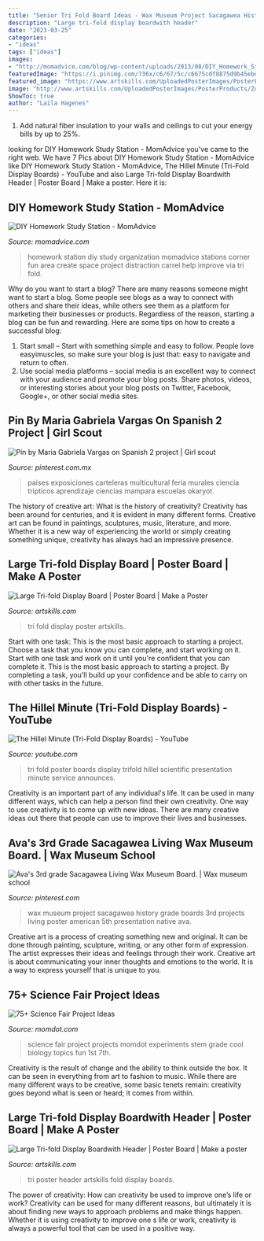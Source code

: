 ```yaml
---
title: "Senior Tri Fold Board Ideas - Wax Museum Project Sacagawea History Grade Boards 3rd Projects Living Poster American 5th Presentation Native Ava"
description: "Large tri-fold display boardwith header"
date: "2023-03-25"
categories:
- "ideas"
tags: ["ideas"]
images:
- "http://momadvice.com/blog/wp-content/uploads/2013/08/DIY_Homework_Study_Station_1.jpg?preset=default"
featuredImage: "https://i.pinimg.com/736x/c6/67/5c/c6675cdf8875d9b45ebe4fddc2c91fb8--wax-museums.jpg"
featured_image: "https://www.artskills.com/UploadedPosterImages/PosterProducts/Zoom/zoom-1-PA1565_LargeTrifold_Back.jpg"
image: "http://www.artskills.com/UploadedPosterImages/PosterProducts/Zoom/zoom-2-zoom-1-PA1393_TrifoldwHeader.jpg"
ShowToc: true
author: "Laila Hagenes"
---
```



1. Add natural fiber insulation to your walls and ceilings to cut your energy bills by up to 25%.

	

		
looking for DIY Homework Study Station - MomAdvice you've came to the right web. We have 7 Pics about DIY Homework Study Station - MomAdvice like DIY Homework Study Station - MomAdvice, The Hillel Minute (Tri-Fold Display Boards) - YouTube and also Large Tri-fold Display Boardwith Header | Poster Board | Make a poster. Here it is:
		
    
## DIY Homework Study Station - MomAdvice

<img loading=lazy src="http://momadvice.com/blog/wp-content/uploads/2013/08/DIY_Homework_Study_Station_1.jpg?preset=default" onerror="this.onerror=null;this.src='https://tse1.mm.bing.net/th?id=OIP.AZEN68KkPOrN5Gx45wUAoQHaLG&amp;pid=15.1';" alt="DIY Homework Study Station - MomAdvice">

_Source: momadvice.com_

>homework station diy study organization momadvice stations corner fun area create space project distraction carrel help improve via tri fold. 

	

Why do you want to start a blog?
There are many reasons someone might want to start a blog. Some people see blogs as a way to connect with others and share their ideas, while others see them as a platform for marketing their businesses or products. Regardless of the reason, starting a blog can be fun and rewarding. Here are some tips on how to create a successful blog: 
1. Start small – Start with something simple and easy to follow. People love easyimuscles, so make sure your blog is just that: easy to navigate and return to often. 
2. Use social media platforms – social media is an excellent way to connect with your audience and promote your blog posts. Share photos, videos, or interesting stories about your blog posts on Twitter, Facebook, Google+, or other social media sites. 

    
## Pin By Maria Gabriela Vargas On Spanish 2 Project | Girl Scout

<img loading=lazy src="https://i.pinimg.com/originals/7b/08/8b/7b088b2115cb7f3f2968e7979dc45ed5.jpg" onerror="this.onerror=null;this.src='https://tse4.mm.bing.net/th?id=OIP.whykw3WPHpHW_WgHsOo2UAHaJ4&amp;pid=15.1';" alt="Pin by Maria Gabriela Vargas on Spanish 2 project | Girl scout">

_Source: pinterest.com.mx_

>paises exposiciones carteleras multicultural feria murales ciencia tripticos aprendizaje ciencias mampara escuelas okaryot. 

	

The history of creative art: What is the history of creativity?
Creativity has been around for centuries, and it is evident in many different forms. Creative art can be found in paintings, sculptures, music, literature, and more. Whether it is a new way of experiencing the world or simply creating something unique, creativity has always had an impressive presence.

    
## Large Tri-fold Display Board | Poster Board | Make A Poster

<img loading=lazy src="https://www.artskills.com/UploadedPosterImages/PosterProducts/Zoom/zoom-1-PA1565_LargeTrifold_Back.jpg" onerror="this.onerror=null;this.src='https://tse1.mm.bing.net/th?id=OIP.vBe0BMEe4Xh2bzXMC1BYdAHaHa&amp;pid=15.1';" alt="Large Tri-fold Display Board | Poster Board | Make a Poster">

_Source: artskills.com_

>tri fold display poster artskills. 

	

Start with one task: This is the most basic approach to starting a project. Choose a task that you know you can complete, and start working on it.
Start with one task and work on it until you're confident that you can complete it. This is the most basic approach to starting a project. By completing a task, you'll build up your confidence and be able to carry on with other tasks in the future.

    
## The Hillel Minute (Tri-Fold Display Boards) - YouTube

<img loading=lazy src="https://i.ytimg.com/vi/G3L2Q_7WeXA/hqdefault.jpg" onerror="this.onerror=null;this.src='https://tse4.mm.bing.net/th?id=OIP.vqn5h1o59enTDwG4DN_ooAHaFj&amp;pid=15.1';" alt="The Hillel Minute (Tri-Fold Display Boards) - YouTube">

_Source: youtube.com_

>tri fold poster boards display trifold hillel scientific presentation minute service announces. 

	

Creativity is an important part of any individual's life. It can be used in many different ways, which can help a person find their own creativity. One way to use creativity is to come up with new ideas. There are many creative ideas out there that people can use to improve their lives and businesses.

    
## Ava&#039;s 3rd Grade Sacagawea Living Wax Museum Board. | Wax Museum School

<img loading=lazy src="https://i.pinimg.com/736x/c6/67/5c/c6675cdf8875d9b45ebe4fddc2c91fb8--wax-museums.jpg" onerror="this.onerror=null;this.src='https://tse3.mm.bing.net/th?id=OIP.r8p2gXOZu1rO24IUCWLhtgHaJ3&amp;pid=15.1';" alt="Ava&#039;s 3rd grade Sacagawea Living Wax Museum Board. | Wax museum school">

_Source: pinterest.com_

>wax museum project sacagawea history grade boards 3rd projects living poster american 5th presentation native ava. 

	

Creative art is a process of creating something new and original. It can be done through painting, sculpture, writing, or any other form of expression. The artist expresses their ideas and feelings through their work. Creative art is about communicating your inner thoughts and emotions to the world. It is a way to express yourself that is unique to you.

    
## 75+ Science Fair Project Ideas

<img loading=lazy src="https://www.momdot.com/wp-content/uploads/2016/02/Science-Fair-Project-Ideas-38.jpg" onerror="this.onerror=null;this.src='https://tse2.mm.bing.net/th?id=OIP.-TyNjJ8egTAQ8IdZs9DE3gHaJ4&amp;pid=15.1';" alt="75+ Science Fair Project Ideas">

_Source: momdot.com_

>science fair project projects momdot experiments stem grade cool biology topics fun 1st 7th. 

	

Creativity is the result of change and the ability to think outside the box. It can be seen in everything from art to fashion to music. While there are many different ways to be creative, some basic tenets remain: creativity goes beyond what is seen or heard; it comes from within.

    
## Large Tri-fold Display Boardwith Header | Poster Board | Make A Poster

<img loading=lazy src="http://www.artskills.com/UploadedPosterImages/PosterProducts/Zoom/zoom-2-zoom-1-PA1393_TrifoldwHeader.jpg" onerror="this.onerror=null;this.src='https://tse2.mm.bing.net/th?id=OIP.We4PghcLgz6n0vekj5yLXwHaHa&amp;pid=15.1';" alt="Large Tri-fold Display Boardwith Header | Poster Board | Make a poster">

_Source: artskills.com_

>tri poster header artskills fold display boards. 

	

The power of creativity: How can creativity be used to improve one’s life or work?
Creativity can be used for many different reasons, but ultimately it is about finding new ways to approach problems and make things happen. Whether it is using creativity to improve one s life or work, creativity is always a powerful tool that can be used in a positive way.

